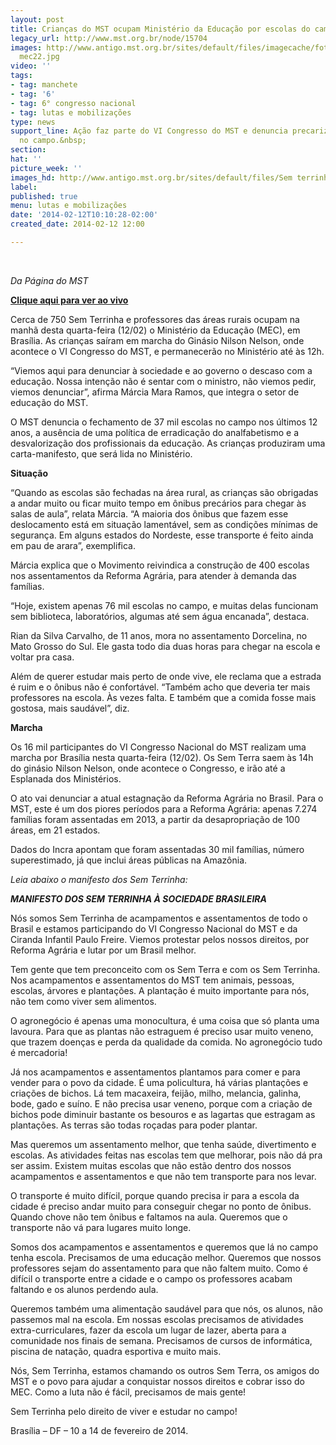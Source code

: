 ```yaml
---
layout: post
title: Crianças do MST ocupam Ministério da Educação por escolas do campo
legacy_url: http://www.mst.org.br/node/15704
images: http://www.antigo.mst.org.br/sites/default/files/imagecache/foto_destaque/Sem terrinha
  mec22.jpg
video: ''
tags:
- tag: manchete
- tag: '6'
- tag: 6° congresso nacional
- tag: lutas e mobilizações
type: news
support_line: Ação faz parte do VI Congresso do MST e denuncia precarização da educação
  no campo.&nbsp;
section: 
hat: ''
picture_week: ''
images_hd: http://www.antigo.mst.org.br/sites/default/files/Sem terrinha mec22.jpg
label: 
published: true
menu: lutas e mobilizações
date: '2014-02-12T10:10:28-02:00'
created_date: 2014-02-12 12:00

---
```

<p>&nbsp;</p><p><em>Da Página do MST</em></p><p><a href="http://twitcasting.tv/midianinja" target="_blank"><strong>Clique aqui para ver ao vivo</strong></a></p><p>Cerca de 750 Sem Terrinha e professores das áreas rurais ocupam na manhã desta quarta-feira (12/02) o Ministério da Educação (MEC), em Brasília. As crianças saíram em marcha do Ginásio Nilson Nelson, onde acontece o VI Congresso do MST, e permanecerão no Ministério até às 12h.</p><p>“Viemos aqui para denunciar à sociedade e ao governo o descaso com a educação. Nossa intenção não é sentar com o ministro, não viemos pedir, viemos denunciar”, afirma Márcia Mara Ramos, que integra o setor de educação do MST.</p><p>O MST denuncia o fechamento de 37 mil escolas no campo nos últimos 12 anos, a ausência de uma política de erradicação do analfabetismo e a desvalorização dos profissionais da&nbsp;educação. As crianças produziram uma carta-manifesto, que será lida no Ministério.</p><p><strong>Situação</strong></p><p>“Quando as escolas são fechadas na área rural, as crianças são obrigadas a andar muito ou ficar muito tempo em ônibus precários para chegar às salas de aula”, relata Márcia. “A maioria dos ônibus que fazem esse deslocamento está em situação lamentável, sem as condições mínimas de segurança. Em alguns estados do Nordeste, esse transporte é feito ainda em pau de arara”, exemplifica.</p><p>Márcia explica que o Movimento reivindica a construção de 400 escolas nos assentamentos da Reforma Agrária, para atender à demanda das famílias.</p><p>“Hoje, existem apenas 76 mil escolas no campo, e muitas delas funcionam sem biblioteca, laboratórios, algumas até sem água encanada”, destaca.</p><p>Rian da Silva Carvalho, de 11 anos, mora no assentamento Dorcelina, no Mato Grosso do Sul. Ele gasta todo dia duas horas para chegar na escola e voltar pra casa.</p><p>Além de querer estudar mais perto de onde vive, ele reclama que a estrada é ruim e o ônibus não é confortável. “Também acho que deveria ter mais professores na escola. Às vezes falta. E também que a comida fosse mais gostosa, mais saudável”, diz.</p><p><strong>Marcha</strong></p><p>Os 16 mil participantes do VI Congresso Nacional do MST realizam uma marcha por Brasília nesta quarta-feira (12/02). Os Sem Terra saem às 14h do ginásio Nilson Nelson, onde acontece o Congresso, e irão até a Esplanada dos Ministérios.</p><p>O ato vai denunciar a atual estagnação da Reforma Agrária no Brasil. Para o MST, este é um dos piores períodos para a Reforma Agrária: apenas 7.274 famílias foram assentadas em 2013, a partir da desapropriação de 100 áreas, em 21 estados.</p><p>Dados do Incra apontam que foram assentadas 30 mil famílias, número superestimado, já que inclui áreas públicas na Amazônia.</p><p><em>Leia abaixo o manifesto dos Sem Terrinha:</em></p><p><strong><em>MANIFESTO DOS SEM TERRINHA À SOCIEDADE BRASILEIRA&nbsp;</em></strong></p><p>Nós somos Sem Terrinha de acampamentos e assentamentos de todo o Brasil e estamos participando do VI Congresso Nacional do MST e da Ciranda Infantil Paulo Freire. Viemos protestar pelos nossos direitos, por Reforma Agrária e lutar por um Brasil melhor.</p><p>Tem gente que tem preconceito com os Sem Terra e com os Sem Terrinha. Nos acampamentos e assentamentos do MST tem animais, pessoas, escolas, árvores e plantações. A plantação é muito importante para nós, não tem como viver sem alimentos.</p><p>O agronegócio é apenas uma monocultura, é uma coisa que só planta uma lavoura. Para que as plantas não estraguem é preciso usar muito veneno, que trazem doenças e perda da qualidade da comida. No agronegócio tudo é mercadoria!</p><p>Já nos acampamentos e assentamentos plantamos para comer e para vender para o povo da cidade. É uma policultura, há várias plantações e criações de bichos. Lá tem macaxeira, feijão, milho, melancia, galinha, bode, gado e suíno. E não precisa usar veneno, porque com a criação de bichos pode diminuir bastante os besouros e as lagartas que estragam as plantações. As terras são todas roçadas para poder plantar.</p><p>Mas queremos um assentamento melhor, que tenha saúde, divertimento e escolas. As atividades feitas nas escolas tem que melhorar, pois não dá pra ser assim. Existem muitas escolas que não estão dentro dos nossos acampamentos e assentamentos e que não tem transporte para nos levar.</p><p>O transporte é muito difícil, porque quando precisa ir para a escola da cidade é preciso andar muito para conseguir chegar no ponto de ônibus. Quando chove não tem ônibus e faltamos na aula. Queremos que o transporte não vá para lugares muito longe.</p><p>Somos dos acampamentos e assentamentos e queremos que lá no campo tenha escola. Precisamos de uma educação melhor. Queremos que nossos professores sejam do assentamento para que não faltem muito. Como é difícil o transporte entre a cidade e o campo os professores acabam faltando e os alunos perdendo aula.</p><p>Queremos também uma alimentação saudável para que nós, os alunos, não passemos mal na escola. Em nossas escolas precisamos de atividades extra-curriculares, fazer da escola um lugar de lazer, aberta para a comunidade nos finais de semana. Precisamos de cursos de informática, piscina de natação, quadra esportiva e muito mais.</p><p>Nós, Sem Terrinha, estamos chamando os outros Sem Terra, os amigos do MST e o povo para ajudar a conquistar nossos direitos e cobrar isso do MEC. Como a luta não é fácil, precisamos de mais gente!</p><p>Sem Terrinha pelo direito de viver e estudar no campo!</p><p>Brasília – DF – 10 a 14 de fevereiro de 2014.</p>
